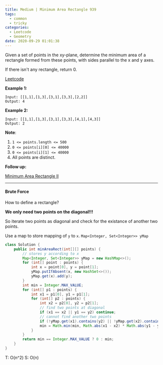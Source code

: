 ```yaml
---
title: Medium | Minimum Area Rectangle 939
tags:
  - common
  - tricky
categories:
  - Leetcode
  - Geometry
date: 2020-09-29 01:01:38
---
```


Given a set of points in the xy-plane, determine the minimum area of a rectangle formed from these points, with sides parallel to the x and y axes.

If there isn't any rectangle, return 0.

[Leetcode](https://leetcode.com/problems/minimum-area-rectangle/)

<!--more-->

**Example 1:**

```
Input: [[1,1],[1,3],[3,1],[3,3],[2,2]]
Output: 4
```

**Example 2:**

```
Input: [[1,1],[1,3],[3,1],[3,3],[4,1],[4,3]]
Output: 2
```

**Note**:

1. `1 <= points.length <= 500`
2. `0 <= points[i][0] <= 40000`
3. `0 <= points[i][1] <= 40000`
4. All points are distinct.

**Follow up:** 

[Minimum Area Rectangle II](https://leetcode.com/problems/minimum-area-rectangle-ii/)

---

#### Brute Force

How to define a rectangle?

**We only need two points on the diagonal!!!**

So iterate two points as diagonal and check for the existance of another two points.

Use a map to store mapping of `y` to `x`. `Map<Integer, Set<Integer>> yMap`

```java
class Solution {
    public int minAreaRect(int[][] points) {
        // stores y according to x
        Map<Integer, Set<Integer>> yMap = new HashMap<>();
        for (int[] point : points) {
            int x = point[0], y = point[1];
            yMap.putIfAbsent(x, new HashSet<>());
            yMap.get(x).add(y);
        }
        int min = Integer.MAX_VALUE;
        for (int[] p1 : points) {
            int x1 = p1[0], y1 = p1[1];
            for (int[] p2 : points) {
                int x2 = p2[0], y2 = p2[1];
                // find two points at diagonal
                if (x1 == x2 || y1 == y2) continue; 
                // cannot find another two points
                if (!yMap.get(x1).contains(y2) || !yMap.get(x2).contains(y1)) continue;
                min = Math.min(min, Math.abs(x1 - x2) * Math.abs(y1 - y2));
            }
        }
        return min == Integer.MAX_VALUE ? 0 : min;
    }
}
```

T: O(n^2)			S: O(n)